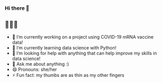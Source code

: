 ### Hi there 👋

## 🖤🤍💜

<!--
**sypark030/sypark030** is a ✨ _special_ ✨ repository because its `README.md` (this file) appears on your GitHub profile.

Here are some ideas to get you started:

-->


- 🔭 I’m currently working on a project using COVID-19 mRNA vaccine data!
- 🌱 I’m currently learning data science with Python!
- 🤔 I’m looking for help with anything that can help improve my skills in data science!
- 💬 Ask me about anything :)
- 😄 Pronouns: she/her
- ⚡ Fun fact: my thumbs are as thin as my other fingers
